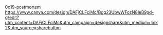0x19-postmortem
https://www.canva.com/design/DAFjCLFciMc/Bgq23UbwWFozN8leB9pd-g/edit?utm_content=DAFjCLFciMc&utm_campaign=designshare&utm_medium=link2&utm_source=sharebutton
